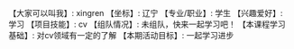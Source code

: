 【大家可以叫我】: xingren
【坐标】: 辽宁
【专业/职业】: 学生
【兴趣爱好】: 学习
【项目技能】: cv
【组队情况】: 未组队，快来一起学习吧！
【本课程学习基础】: 对cv领域有一定的了解
【本期活动目标】: 一起学习进步